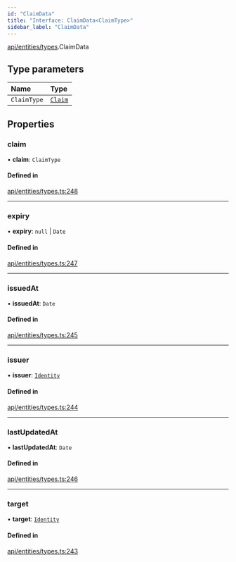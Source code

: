 ```yaml
---
id: "ClaimData"
title: "Interface: ClaimData<ClaimType>"
sidebar_label: "ClaimData"
---
```


[api/entities/types](../../../../../modules/API/Entities/Types/Types.md).ClaimData

## Type parameters

| Name | Type |
| :------ | :------ |
| `ClaimType` | [`Claim`](../../../../../modules/API/Entities/Types/Types.md#claim) |

## Properties

### claim

• **claim**: `ClaimType`

#### Defined in

[api/entities/types.ts:248](https://github.com/PolymeshAssociation/polymesh-sdk/blob/49a0066c3/src/api/entities/types.ts#L248)

___

### expiry

• **expiry**: ``null`` \| `Date`

#### Defined in

[api/entities/types.ts:247](https://github.com/PolymeshAssociation/polymesh-sdk/blob/49a0066c3/src/api/entities/types.ts#L247)

___

### issuedAt

• **issuedAt**: `Date`

#### Defined in

[api/entities/types.ts:245](https://github.com/PolymeshAssociation/polymesh-sdk/blob/49a0066c3/src/api/entities/types.ts#L245)

___

### issuer

• **issuer**: [`Identity`](../../../../../classes/API/Entities/Identity/Identity.md)

#### Defined in

[api/entities/types.ts:244](https://github.com/PolymeshAssociation/polymesh-sdk/blob/49a0066c3/src/api/entities/types.ts#L244)

___

### lastUpdatedAt

• **lastUpdatedAt**: `Date`

#### Defined in

[api/entities/types.ts:246](https://github.com/PolymeshAssociation/polymesh-sdk/blob/49a0066c3/src/api/entities/types.ts#L246)

___

### target

• **target**: [`Identity`](../../../../../classes/API/Entities/Identity/Identity.md)

#### Defined in

[api/entities/types.ts:243](https://github.com/PolymeshAssociation/polymesh-sdk/blob/49a0066c3/src/api/entities/types.ts#L243)
